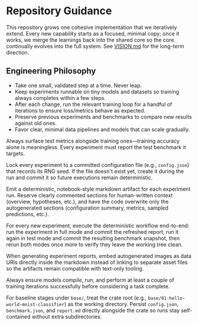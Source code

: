 # Repository Guidance

This repository grows one cohesive implementation that we iteratively extend. Every new capability starts as a focused, minimal copy; once it works, we merge the learnings back into the shared core so the core continually evolves into the full system. See [VISION.md](VISION.md) for the long-term direction.

## Engineering Philosophy
- Take one small, validated step at a time. Never leap.
- Keep experiments runnable on tiny models and datasets so training always completes within a few steps.
- After each change, run the relevant training loop for a handful of iterations to ensure loss/metrics behave as expected.
- Preserve previous experiments and benchmarks to compare new results against old ones.
- Favor clear, minimal data pipelines and models that can scale gradually.

Always surface test metrics alongside training ones—training accuracy alone is meaningless. Every experiment must report the test benchmark it targets.

Lock every experiment to a committed configuration file (e.g., `config.json`) that records its RNG seed. If the file doesn't exist yet, create it during the run and commit it so future executions remain deterministic.

Emit a deterministic, notebook-style markdown artifact for each experiment run. Reserve clearly commented sections for human-written context (overview, hypotheses, etc.), and have the code overwrite only the autogenerated sections (configuration summary, metrics, sampled predictions, etc.).

For every new experiment, execute the deterministic workflow end-to-end: run the experiment in full mode and commit the refreshed report, run it again in test mode and commit the resulting benchmark snapshot, then rerun both modes once more to verify they leave the working tree clean.

When generating experiment reports, embed autogenerated images as data URIs directly inside the markdown instead of linking to separate asset files so the artifacts remain compatible with text-only tooling.

Always ensure models compile, run, and perform at least a couple of training iterations successfully before considering a task complete.

For baseline stages under `base/`, treat the crate root (e.g., `base/01-hello-world-mnist-classifier`) as the working directory. Persist `config.json`, `benchmark.json`, and `report.md` directly alongside the crate so runs stay self-contained without extra subdirectories.
